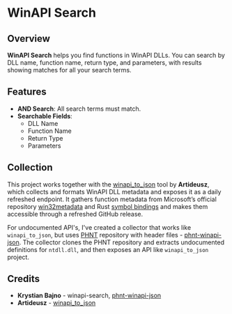 # WinAPI Search

## Overview

**WinAPI Search** helps you find functions in WinAPI DLLs. You can search by DLL name, function name, return type, and parameters, with results showing matches for all your search terms.

## Features

- **AND Search**: All search terms must match.
- **Searchable Fields**:
  - DLL Name
  - Function Name
  - Return Type
  - Parameters

## Collection
This project works together with the [winapi_to_json](https://github.com/Artideusz/winapi_to_json) tool by **Artideusz**, which collects and formats WinAPI DLL metadata and exposes it as a daily refreshed endpoint. It gathers function metadata from Microsoft’s official repository [win32metadata](https://github.com/microsoft/win32metadata) and Rust [symbol bindings](https://github.com/microsoft/windows-rs/raw/master/crates/libs/bindgen/default/Windows.Win32.winmd) and makes them accessible through a refreshed GitHub release.

For undocumented API's, I've created a collector that works like `winapi_to_json`, but uses [PHNT](https://github.com/winsiderss/phnt) repository with header files - [phnt-winapi-json](https://github.com/krystianbajno/phnt-winapi-json). The collector clones the PHNT repository and extracts undocumented definitions for `ntdll.dll`, and then exposes an API like `winapi_to_json` project.

## Credits
- **Krystian Bajno** - winapi-search, [phnt-winapi-json](https://github.com/krystianbajno/phnt-winapi-json)
- **Artideusz** - [winapi_to_json](https://github.com/Artideusz/winapi_to_json)
